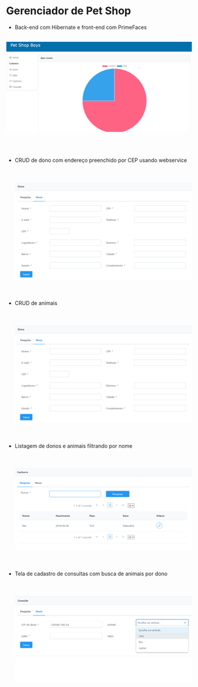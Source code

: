 # Gerenciador de Pet Shop 

* Back-end com Hibernate e front-end com PrimeFaces<br/><br/>

![Tela inicial](https://github.com/rafakrieger/petshop_primefaces/blob/master/temp/Screenshot_1.png)<br/><br/><br/><br/>
* CRUD de dono com endereço preenchido por CEP usando webservice<br/><br/><br/><br/>
![Crud dono](https://github.com/rafakrieger/petshop_primefaces/blob/master/temp/Screenshot_2.png)<br/><br/><br/><br/>
* CRUD de animais <br/><br/><br/><br/>
![Crud animais](https://github.com/rafakrieger/petshop_primefaces/blob/master/temp/Screenshot_2.png)<br/><br/><br/><br/>
* Listagem de donos e animais filtrando por nome <br/><br/><br/><br/>
![Tela de pesquisa](https://github.com/rafakrieger/petshop_primefaces/blob/master/temp/Screenshot_3.png)<br/><br/><br/><br/>
* Tela de cadastro de consultas com busca de animais por dono<br/><br/><br/><br/>
![Cadastro consulta](https://github.com/rafakrieger/petshop_primefaces/blob/master/temp/Screenshot_5.png)
